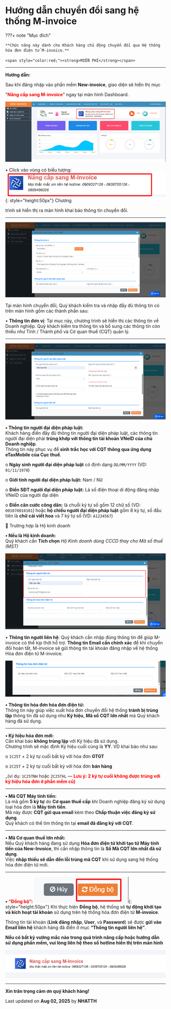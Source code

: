 # **Hướng dẫn chuyển đổi sang hệ thống M-invoice**

???+ note "Mục đích"

    **Chức năng này dành cho Khách hàng chủ động chuyển đổi qua Hệ thống hóa đơn điện tử M-invoice.**

    <span style="color:red;"><strong>MIỄN PHÍ</strong></span>

---

**Hướng dẫn:**

Sau khi đăng nhập vào phần mềm **New-invoice**, giao diện sẽ hiển thị mục

"<span style="color:red;"><strong>Nâng cấp sang M-invoice</strong></span>" ngay tại màn hình Dashboard.

![Hình 1](../../assets/images/tai-lieu/chuyen-doi-minvoice-1.png "Hãy bấm vào để xem rõ hơn")

• Click vào vùng có biểu tượng: ![Hình 1](../../assets/images/tai-lieu/chuyen-doi-minvoice-6.png "Hãy bấm vào để xem rõ hơn"){: style="height:50px"} Chương

trình sẽ hiển thị ra màn hình khai báo thông tin chuyển đổi.

---

![Hình 1](../../assets/images/tai-lieu/chuyen-doi-minvoice-2.png "Hãy bấm vào để xem rõ hơn")

Tại màn hình chuyển đổi, Quý khách kiểm tra và nhập đầy đủ thông tin có trên màn hình gồm các thành phần sau:

• **Thông tin đơn vị**: Tại mục này, chương trình sẽ hiển thị các thông tin về Doanh nghiệp. Quý khách kiểm tra thông tin và bổ sung các thông tin còn thiếu như Tỉnh / Thành phố và Cơ quan thuế (CQT) quản lý.

---

![Hình 1](../../assets/images/tai-lieu/chuyen-doi-minvoice-3.png "Hãy bấm vào để xem rõ hơn")

**• Thông tin người đại diện pháp luật:**  
Khách hàng điền đầy đủ thông tin người đại diện pháp luật, các thông tin người đại diện phải **trùng khớp với thông tin tài khoản VNeID của chủ Doanh nghiệp**.  
Thông tin này phục vụ để **sinh trắc học với CQT thông qua ứng dụng eTaxMobile của Cục thuế**.

o **Ngày sinh người đại diện pháp luật** có định dạng `DD/MM/YYYY` (VD: `01/11/1970`)

o **Giới tính người đại diện pháp luật:** Nam / Nữ

o **Điền SĐT người đại diện pháp luật:** Là số điện thoại di động đăng nhập VNeID của người đại diện

o **Điền căn cước công dân:** là chuỗi ký tự số gồm 12 chữ số (VD: `001078010101`) hoặc **hộ chiếu người đại diện pháp luật** gồm 8 ký tự, số đầu tiên là **chữ cái viết hoa** và 7 ký tự số (VD: `A1234567`)

🏪 Trường hợp là Hộ kinh doanh

**• Nếu là Hộ kinh doanh:**  
Quý khách cần **Tích chọn** _Hộ Kinh doanh dùng CCCD thay cho Mã số thuế (MST)_

![Hình 1](../../assets/images/tai-lieu/chuyen-doi-minvoice-4.png "Hãy bấm vào để xem rõ hơn")

• **Thông tin người liên hệ**: Quý khách cần nhập đúng thông tin để giúp M-invoice có thể kịp thời hỗ trợ. **Thông tin Email cần chính xác** để khi chuyển đổi hoàn tất, M-invoice sẽ gửi thông tin tài khoản đăng nhập về hệ thống Hóa đơn điện tử M-invoice.

![Hình 1](../../assets/images/tai-lieu/chuyen-doi-minvoice-7.png "Hãy bấm vào để xem rõ hơn")

**• Thông tin hóa đơn hóa đơn điện tử:**  
Thông tin này giúp việc xuất hóa đơn chuyển đổi hệ thống **tránh bị trùng lặp** thông tin đã sử dụng như **Ký hiệu**, **Mã số CQT lớn nhất** mà Quý khách hàng đã sử dụng.

---

**• Ký hiệu hóa đơn mới:**  
Cần khai báo **không trùng lặp** với Ký hiệu đã sử dụng.  
Chương trình sẽ mặc định Ký hiệu cuối cùng là **YY**. VD khai báo như sau:

o `1C25T` + 2 ký tự cuối bất kỳ với hóa đơn **GTGT**

o `2C25T` + 2 ký tự cuối bất kỳ với hóa đơn **bán hàng**

\_(ví dụ: `1C25TNH` hoặc `2C25THL` — <span style="color:red;"><strong>**Lưu ý:** 2 ký tự cuối không được trùng với ký hiệu hóa đơn ở phần mềm cũ)</strong></span>

---

**• Mã CQT Máy tính tiền:**  
Là mã gồm **5 ký tự** do **Cơ quan thuế cấp** khi Doanh nghiệp đăng ký sử dụng loại hóa đơn là **Máy tính tiền**.  
Mã này được **CQT gửi qua email** kèm theo **Chấp thuận việc đăng ký sử dụng**.  
Quý khách có thể tìm thông tin tại **email đã đăng ký với CQT**.

---

**• Mã Cơ quan thuế lớn nhất:**  
Nếu Quý khách hàng đang sử dụng **Hóa đơn điện tử khởi tạo từ Máy tính tiền của New-Invoice**, thì cần nhập thông tin là **Số Mã CQT lớn nhất đã sử dụng**.  
Việc **nhập thiếu sẽ dẫn đến lỗi trùng mã CQT** khi sử dụng sang hệ thống hóa đơn điện tử mới.

---

**• <span style="color:red;"><strong>“Đồng bộ”</strong></span>:** ![Hình 1](../../assets/images/tai-lieu/chuyen-doi-minvoice-8.png "Hãy bấm vào để xem rõ hơn"){: style="height:50px"}
Khi thực hiện **Đồng bộ**, hệ thống sẽ **tự động khởi tạo và kích hoạt tài khoản** sử dụng trên hệ thống hóa đơn điện tử **M-invoice**.

Thông tin tài khoản (**Link đăng nhập**, **User**, và **Password**) sẽ được **gửi vào Email liên hệ** khách hàng đã điền ở mục **“Thông tin người liên hệ”**.

**Nếu có bất kỳ vướng mắc nào trong quá trình nâng cấp hoặc hướng dẫn sử dụng phần mềm, vui lòng liên hệ theo số hotline hiển thị trên màn hình**

![Hình 1](../../assets/images/tai-lieu/chuyen-doi-minvoice-5.png "Hãy bấm vào để xem rõ hơn")

---

**Xin trân trọng cảm ơn quý khách hàng!**

<div class="last-updated">Last updated on <strong>Aug 02, 2025</strong> by <strong>NHATTH</strong></div>
